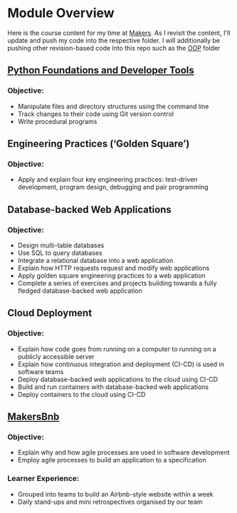 # Module Overview

Here is the course content for my time at [Makers](https://makers.tech/). As I revisit the content, I'll update and push my code into the respective folder. I will additionally be pushing other revision-based code into this repo such as the [OOP](https://github.com/harhar2000/Makers-Learning/tree/main/OOP) folder

## [Python Foundations and Developer Tools](https://github.com/harhar2000/Makers-Learning/tree/main/Week%201%20-%20Python%20Foundations/python-foundations)

### Objective:
- Manipulate files and directory structures using the command line
- Track changes to their code using Git version control
- Write procedural programs

## Engineering Practices (‘Golden Square’)

### Objective:
- Apply and explain four key engineering practices: test-driven development, program design, debugging and pair programming

## Database-backed Web Applications

### Objective:
- Design multi-table databases
- Use SQL to query databases
- Integrate a relational database into a web application
- Explain how HTTP requests request and modify web applications
- Apply golden square engineering practices to a web application
- Complete a series of exercises and projects building towards a fully fledged database-backed web application

## Cloud Deployment

### Objective:
- Explain how code goes from running on a computer to running on a publicly accessible server
- Explain how continuous integration and deployment (CI-CD) is used in software teams
- Deploy database-backed web applications to the cloud using CI-CD
- Build and run containers with database-backed web applications
- Deploy containers to the cloud using CI-CD

## [MakersBnb](https://github.com/harhar2000/MakersBnB)

### Objective:
- Explain why and how agile processes are used in software development
- Employ agile processes to build an application to a specification

### Learner Experience:
- Grouped into teams to build an Airbnb-style website within a week
- Daily stand-ups and mini retrospectives organised by our team
